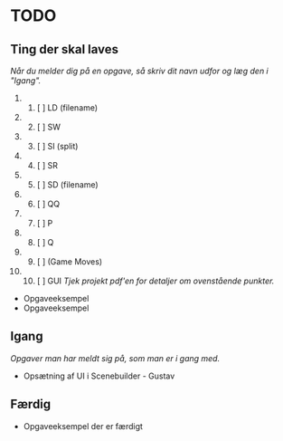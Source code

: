 # TODO


## Ting der skal laves
_Når du melder dig på en opgave, så skriv dit navn udfor og læg den i "Igang"._
1. 1. [ ] LD (filename)
2. 2. [ ] SW
3. 3. [ ] SI (split)
4. 4. [ ] SR
5. 5. [ ] SD (filename)
6. 6. [ ] QQ
7. 7. [ ] P
8. 8. [ ] Q
9. 9. [ ] (Game Moves)
10. 10. [ ] GUI
_Tjek projekt pdf'en for detaljer om ovenstående punkter._

* Opgaveeksempel
* Opgaveeksempel

## Igang
_Opgaver man har meldt sig på, som man er i gang med._
* Opsætning af UI i Scenebuilder - Gustav

## Færdig
* Opgaveeksempel der er færdigt
